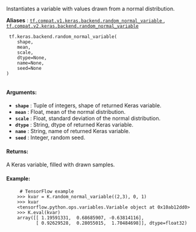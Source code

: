 Instantiates a variable with values drawn from a normal distribution.

**Aliases** : [ `tf.compat.v1.keras.backend.random_normal_variable` ](/api_docs/python/tf/keras/backend/random_normal_variable), [ `tf.compat.v2.keras.backend.random_normal_variable` ](/api_docs/python/tf/keras/backend/random_normal_variable)

```
 tf.keras.backend.random_normal_variable(
    shape,
    mean,
    scale,
    dtype=None,
    name=None,
    seed=None
)
 
```

#### Arguments:
- **`shape`** : Tuple of integers, shape of returned Keras variable.
- **`mean`** : Float, mean of the normal distribution.
- **`scale`** : Float, standard deviation of the normal distribution.
- **`dtype`** : String, dtype of returned Keras variable.
- **`name`** : String, name of returned Keras variable.
- **`seed`** : Integer, random seed.


#### Returns:
A Keras variable, filled with drawn samples.

#### Example:


```
     # TensorFlow example
    >>> kvar = K.random_normal_variable((2,3), 0, 1)
    >>> kvar
    <tensorflow.python.ops.variables.Variable object at 0x10ab12dd0>
    >>> K.eval(kvar)
    array([[ 1.19591331,  0.68685907, -0.63814116],
           [ 0.92629528,  0.28055015,  1.70484698]], dtype=float32)
 
```


